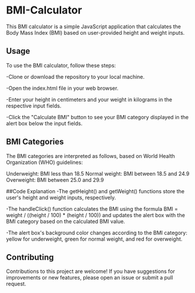 # BMI-Calculator

This BMI calculator is a simple JavaScript application that calculates the Body Mass Index (BMI) based on user-provided height and weight inputs.

## Usage
To use the BMI calculator, follow these steps:

-Clone or download the repository to your local machine.

-Open the index.html file in your web browser.

-Enter your height in centimeters and your weight in kilograms in the respective input fields.

-Click the "Calculate BMI" button to see your BMI category displayed in the alert box below the input fields.

## BMI Categories
The BMI categories are interpreted as follows, based on World Health Organization (WHO) guidelines:

Underweight: BMI less than 18.5
Normal weight: BMI between 18.5 and 24.9
Overweight: BMI between 25.0 and 29.9
  
##Code Explanation
-The getHeight() and getWeight() functions store the user's height and weight inputs, respectively.

-The handleClick() function calculates the BMI using the formula BMI = weight / ((height / 100) * (height / 100)) and updates the alert box with the BMI category based on the calculated BMI value.

-The alert box's background color changes according to the BMI category: yellow for underweight, green for normal weight, and red for overweight.

## Contributing
Contributions to this project are welcome! If you have suggestions for improvements or new features, please open an issue or submit a pull request.
